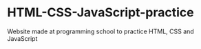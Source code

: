 # HTML-CSS-JavaScript-practice
Website made at programming school to practice HTML, CSS and JavaScript
